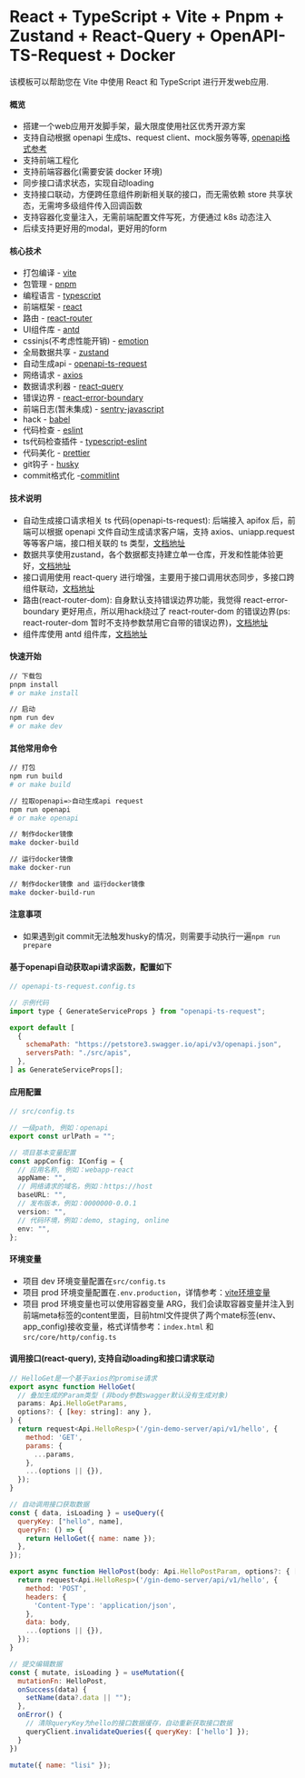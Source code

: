 # React + TypeScript + Vite + Pnpm + Zustand + React-Query + OpenAPI-TS-Request + Docker

该模板可以帮助您在 Vite 中使用 React 和 TypeScript 进行开发web应用.

#### 概览
* 搭建一个web应用开发脚手架，最大限度使用社区优秀开源方案
* 支持自动根据 openapi 生成ts、request client、mock服务等等, [openapi格式参考](https://swagger.io/blog/news/whats-new-in-openapi-3-0/)
* 支持前端工程化
* 支持前端容器化(需要安装 docker 环境)
* 同步接口请求状态，实现自动loading
* 支持接口联动，方便跨任意组件刷新相关联的接口，而无需依赖 store 共享状态，无需垮多级组件传入回调函数
* 支持容器化变量注入，无需前端配置文件写死，方便通过 k8s 动态注入
* 后续支持更好用的modal，更好用的form
  
#### 核心技术
* 打包编译 - [vite](https://github.com/vitejs/vite)
* 包管理 - [pnpm](https://github.com/pnpm/pnpm)
* 编程语言 - [typescript](https://github.com/microsoft/TypeScript)
* 前端框架 - [react](https://github.com/facebook/react)
* 路由 - [react-router](https://github.com/remix-run/react-router)
* UI组件库 - [antd](https://github.com/ant-design/ant-design)
* cssinjs(不考虑性能开销) - [emotion](https://github.com/emotion-js/emotion)
* 全局数据共享 - [zustand](https://github.com/pmndrs/zustand)
* 自动生成api - [openapi-ts-request](https://github.com/openapi-ui/openapi-ts-request)
* 网络请求 - [axios](https://github.com/axios/axios)
* 数据请求利器 - [react-query](https://github.com/TanStack/query)
* 错误边界 - [react-error-boundary](https://github.com/bvaughn/react-error-boundary)
* 前端日志(暂未集成) - [sentry-javascript](https://github.com/getsentry/sentry-javascript)
* hack - [babel](https://github.com/babel/babel)
* 代码检查 - [eslint](https://github.com/eslint/eslint)
* ts代码检查插件 - [typescript-eslint](https://github.com/typescript-eslint/typescript-eslint)
* 代码美化 - [prettier](https://github.com/prettier/prettier)
* git钩子 - [husky](https://github.com/typicode/husky)
* commit格式化 -[commitlint](https://github.com/conventional-changelog/commitlint)

#### 技术说明
- 自动生成接口请求相关 ts 代码(openapi-ts-request): 后端接入 apifox 后，前端可以根据 openapi 文件自动生成请求客户端，支持 axios、uniapp.request等等客户端，接口相关联的 ts 类型，[文档地址](https://github.com/openapi-ui/openapi-ts-request)
- 数据共享使用zustand，各个数据都支持建立单一仓库，开发和性能体验更好，[文档地址](https://zustand-demo.pmnd.rs)
- 接口调用使用 react-query 进行增强，主要用于接口调用状态同步，多接口跨组件联动，[文档地址](https://tanstack.com/query/latest)
- 路由(react-router-dom): 自身默认支持错误边界功能，我觉得 react-error-boundary 更好用点，所以用hack绕过了 react-router-dom 的错误边界(ps: react-router-dom 暂时不支持参数禁用它自带的错误边界)，[文档地址](https://reactrouter.com/en/main)
- 组件库使用 antd 组件库，[文档地址](https://ant.design/components/overview-cn)

#### 快速开始
```bash
// 下载包
pnpm install
# or make install

// 启动
npm run dev
# or make dev
```

#### 其他常用命令
```bash
// 打包
npm run build
# or make build

// 拉取openapi=>自动生成api request
npm run openapi
# or make openapi

// 制作docker镜像
make docker-build

// 运行docker镜像
make docker-run

// 制作docker镜像 and 运行docker镜像
make docker-build-run
```

#### 注意事项
* 如果遇到git commit无法触发husky的情况，则需要手动执行一遍`npm run prepare`

#### 基于openapi自动获取api请求函数，配置如下
```js
// openapi-ts-request.config.ts

// 示例代码
import type { GenerateServiceProps } from "openapi-ts-request";

export default [
  {
    schemaPath: "https://petstore3.swagger.io/api/v3/openapi.json",
    serversPath: "./src/apis",
  },
] as GenerateServiceProps[];
```

#### 应用配置
```ts
// src/config.ts

// 一级path, 例如：openapi
export const urlPath = "";

// 项目基本变量配置
const appConfig: IConfig = {
  // 应用名称, 例如：webapp-react
  appName: "",
  // 网络请求的域名，例如：https://host
  baseURL: "",
  // 发布版本，例如：0000000-0.0.1
  version: "",
  // 代码环境，例如：demo, staging, online
  env: "",
};
```

#### 环境变量
* 项目 dev 环境变量配置在`src/config.ts`
* 项目 prod 环境变量配置在`.env.production`，详情参考：[vite环境变量](https://cn.vitejs.dev/guide/env-and-mode.html)
* 项目 prod 环境变量也可以使用容器变量 ARG，我们会读取容器变量并注入到前端meta标签的content里面，目前html文件提供了两个mate标签(env、app_config)接收变量，格式详情参考：`index.html` 和 `src/core/http/config.ts`

#### 调用接口(react-query), 支持自动loading和接口请求联动
```js
// HelloGet是一个基于axios的promise请求
export async function HelloGet(
  // 叠加生成的Param类型 (非body参数swagger默认没有生成对象)
  params: Api.HelloGetParams,
  options?: { [key: string]: any },
) {
  return request<Api.HelloResp>('/gin-demo-server/api/v1/hello', {
    method: 'GET',
    params: {
      ...params,
    },
    ...(options || {}),
  });
}

// 自动调用接口获取数据
const { data, isLoading } = useQuery({
  queryKey: ["hello", name],
  queryFn: () => {
    return HelloGet({ name: name });
  },
});

export async function HelloPost(body: Api.HelloPostParam, options?: { [key: string]: any }) {
  return request<Api.HelloResp>('/gin-demo-server/api/v1/hello', {
    method: 'POST',
    headers: {
      'Content-Type': 'application/json',
    },
    data: body,
    ...(options || {}),
  });
}

// 提交编辑数据
const { mutate, isLoading } = useMutation({
  mutationFn: HelloPost,
  onSuccess(data) {
    setName(data?.data || "");
  },
  onError() {
    // 清除queryKey为hello的接口数据缓存，自动重新获取接口数据
    queryClient.invalidateQueries({ queryKey: ['hello'] });
  }
})

mutate({ name: "lisi" });

```